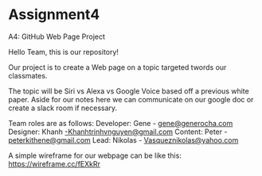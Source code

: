 # Assignment4
A4: GitHub Web Page Project


Hello Team, this is our repository!

Our project is to create a Web page on a topic targeted twords our classmates.
 
The topic will be Siri vs Alexa vs Google Voice based off a previous white paper.
Aside for our notes here we can communicate on our google doc or create a slack room if necessary.

Team roles are as follows:
Developer:  Gene - gene@generocha.com
Designer: Khanh -Khanhtrinhvnguyen@gmail.com 
Content: Peter - peterkithene@gmail.com
Lead: Nikolas - Vasqueznikolas@yahoo.com

A simple wireframe for our webpage can be like this:
https://wireframe.cc/fEXkRr
